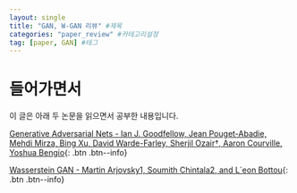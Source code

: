 ```yaml
---
layout: single
title: "GAN, W-GAN 리뷰" #제목
categories: "paper_review" #카테고리설정
tag: [paper, GAN] #테그
---
```



# 들어가면서

이 글은 아래 두 논문을 읽으면서 공부한 내용입니다.
 
[Generative Adversarial Nets - Ian J. Goodfellow, Jean Pouget-Abadie, Mehdi Mirza, Bing Xu, David Warde-Farley, Sherjil Ozair†, Aaron Courville, Yoshua Bengio](https://arxiv.org/pdf/1406.2661.pdf){: .btn .btn--info}
<br>

[Wasserstein GAN - Martin Arjovsky1, Soumith Chintala2, and L´eon Bottou](https://arxiv.org/pdf/1701.07875.pdf){: .btn .btn--info}
<br>
